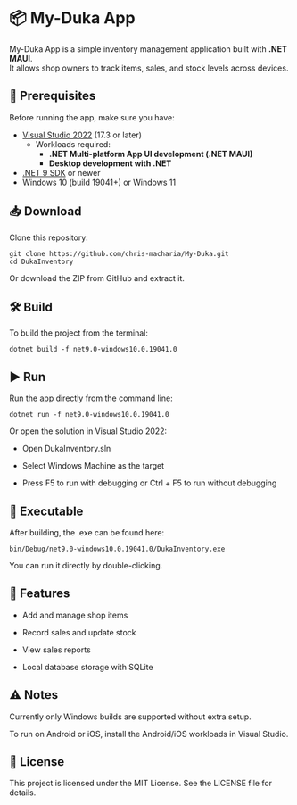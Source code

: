 # 📦 My-Duka App

My-Duka App is a simple inventory management application built with **.NET MAUI**.  
It allows shop owners to track items, sales, and stock levels across devices.

## 🚀 Prerequisites

Before running the app, make sure you have:

- [Visual Studio 2022](https://visualstudio.microsoft.com/vs/) (17.3 or later)  
  - Workloads required:  
    - **.NET Multi-platform App UI development (.NET MAUI)**  
    - **Desktop development with .NET**  
- [.NET 9 SDK](https://dotnet.microsoft.com/en-us/download) or newer  
- Windows 10 (build 19041+) or Windows 11

## 📥 Download

Clone this repository:

```
git clone https://github.com/chris-macharia/My-Duka.git
cd DukaInventory
```
Or download the ZIP from GitHub and extract it.

## 🛠️ Build

To build the project from the terminal:

```
dotnet build -f net9.0-windows10.0.19041.0
```

## ▶️ Run

Run the app directly from the command line:

```
dotnet run -f net9.0-windows10.0.19041.0
```

Or open the solution in Visual Studio 2022:

- Open DukaInventory.sln

- Select Windows Machine as the target

- Press F5 to run with debugging or Ctrl + F5 to run without debugging

## 📂 Executable

After building, the .exe can be found here:

```
bin/Debug/net9.0-windows10.0.19041.0/DukaInventory.exe
```

You can run it directly by double-clicking.

## 📖 Features
- Add and manage shop items

- Record sales and update stock

- View sales reports

- Local database storage with SQLite

## ⚠️ Notes
Currently only Windows builds are supported without extra setup.

To run on Android or iOS, install the Android/iOS workloads in Visual Studio.

## 📝 License
This project is licensed under the MIT License. See the LICENSE file for details.
